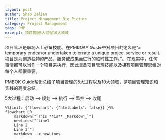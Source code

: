 ```yaml
---
layout: post
author: Shao Zelian
title: Project Management Big Picture
category: Project Management
tags: PMP
excerpt: 项目管理5大过程10大领域
---
```


项目管理是职场人士必备技能。在PMBOK® Guide中对项目的定义是“a temporary endeavor undertaken to create a unique project service or result. 项目是为创造独特的产品、服务或成果而进行的临时性工作。”。
在现实中，任何事情都可以当作一个项目来执行，因此具备项目管理技能以及拥有项目管理思维对每个人都很重要。

PMBOK Guide帮助总结了项目管理的5大过程以及10大领域，是项目管理知识和实践的高度总结。

5大过程：启动 --> 规划 --> 执行 --> 监控 --> 收尾

```mermaid
%%{init: {"flowchart": {"htmlLabels": false}} }%%
flowchart LR
    markdown["`This **is** _Markdown_`"]
    newLines["`Line1
    Line 2
    Line 3`"]
    markdown --> newLines

```